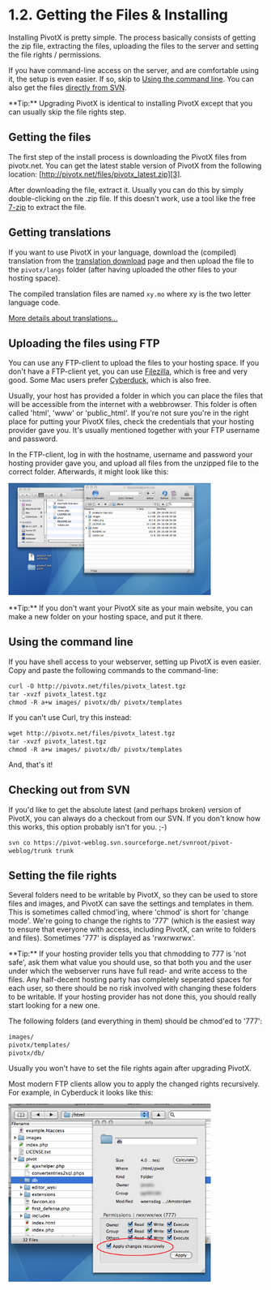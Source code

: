 # 1.2. Getting the Files & Installing 

Installing PivotX is pretty simple. The process basically consists of 
getting the zip file, extracting the files, uploading the files to the 
server and setting the file rights / permissions.  

If you have command-line access on the server, and are comfortable using 
it, the setup is even easier. If so, skip to [Using the command line][1]. 
You can also get the files [directly from SVN][2].  

<p class="note" markdown="1">**Tip:** Upgrading PivotX is identical to 
installing PivotX except that you can usually skip the file rights step. </p>

## Getting the files 

The first step of the install process is downloading the PivotX files 
from pivotx.net. You can get the latest stable version of PivotX from 
the following location: [http://pivotx.net/files/pivotx_latest.zip][3].

After downloading the file, extract it. Usually you can do this by simply 
double-clicking on the .zip file. If this doesn't work, use a tool like the free [7-zip][4] to extract the file. 

## Getting translations

If you want to use PivotX in your language, download the (compiled)
translation from the [translation download][0] page and then upload
the file to the `pivotx/langs` folder (after having uploaded the other
files to your hosting space).

The compiled translation files are named `xy.mo` where xy is the two
letter language code.

[More details about translations...][7]

## Uploading the files using FTP 

You can use any FTP-client to upload the files to your hosting space. If 
you don't have a FTP-client yet, you can use [Filezilla][5], which is 
free and very good. Some Mac users prefer [Cyberduck][6], which is also free.   

Usually, your host has provided a folder in which you can place the files 
that will be accessible from the internet with a webbrowser. This folder 
is often called 'html', 'www' or 'public_html'. If you're not sure you're 
in the right place for putting your PivotX files, check the credentials 
that your hosting provider gave you. It's usually mentioned together with 
your FTP username and password. 

In the FTP-client, log in with the hostname, username and password your 
hosting provider gave you, and upload all files from the unzipped file to 
the correct folder. Afterwards, it might look like this: 

<a href="/images/img1-2a.png" class="fancybox"><img src="/images/img1-2a.png" width="400" alt="Screenshot of uploaded files in an FTP client." /></a>

<p class="note" markdown="1">**Tip:** If you don't want your PivotX site 
as your main website, you can make a new folder on your hosting space, and 
put it there. </p>

## Using the command line 

If you have shell access to your webserver, setting up PivotX is even 
easier. Copy and paste the following commands to the command-line: 

    curl -O http://pivotx.net/files/pivotx_latest.tgz  
    tar -xvzf pivotx_latest.tgz   
    chmod -R a+w images/ pivotx/db/ pivotx/templates

If you can't use Curl, try this instead: 

    wget http://pivotx.net/files/pivotx_latest.tgz  
    tar -xvzf pivotx_latest.tgz   
    chmod -R a+w images/ pivotx/db/ pivotx/templates

And, that's it!  

## Checking out from SVN

If you'd like to get the absolute latest (and perhaps broken) version of 
PivotX, you can always do a checkout from our SVN. If you don't know how 
this works, this option probably isn't for you. ;-)

    svn co https://pivot-weblog.svn.sourceforge.net/svnroot/pivot-weblog/trunk trunk

## Setting the file rights  

Several folders need to be writable by PivotX, so they can be used to store 
files and images, and PivotX can save the settings and templates in them. This 
is sometimes called chmod'ing, where 'chmod' is short for 'change mode'. We're 
going to change the rights to '777' (which is the easiest way to ensure that 
everyone with access, including PivotX, can write to folders and files). 
Sometimes '777' is displayed as 'rwxrwxrwx'.

  
<p class="note" markdown="1">**Tip:** If your hosting provider tells you that 
chmodding to 777 is 'not safe', ask them what value you should use, so that 
both you and the user under which the webserver runs have full read- and write 
access to the files. Any half-decent hosting party has completely seperated 
spaces for each user, so there should be no risk involved with changing these 
folders to be writable. If your hosting provider has not done this, you should 
really start looking for a new one.  </p>

The following folders (and everything in them) should be chmod'ed to '777':

    images/  
    pivotx/templates/  
    pivotx/db/

Usually you won't have to set the file rights again after upgrading PivotX.

Most modern FTP clients allow you to apply the changed rights recursively. 
For example, in Cyberduck it looks like this:

<a href="/images/img1-2b.png" class="fancybox"><img src="/images/img1-2b.png" width="400" alt="Screenshot of file rights on OSX." /></a>


 [0]: http://pivotx.net/files/translations/ "http://pivotx.net/files/translations/"
 [1]: #commandline "Using the command line"
 [2]: #svn "directly from SVN"
 [3]: http://pivotx.net/files/pivotx_latest.zip "http://pivotx.net/files/pivotx_latest.zip"
 [4]: http://www.7-zip.org/ "7-zip"
 [5]: http://filezilla-project.org/ "Filezilla"
 [6]: http://cyberduck.ch/ "Cyberduck"
 [7]: /page/3-9 "More details about translations..."

